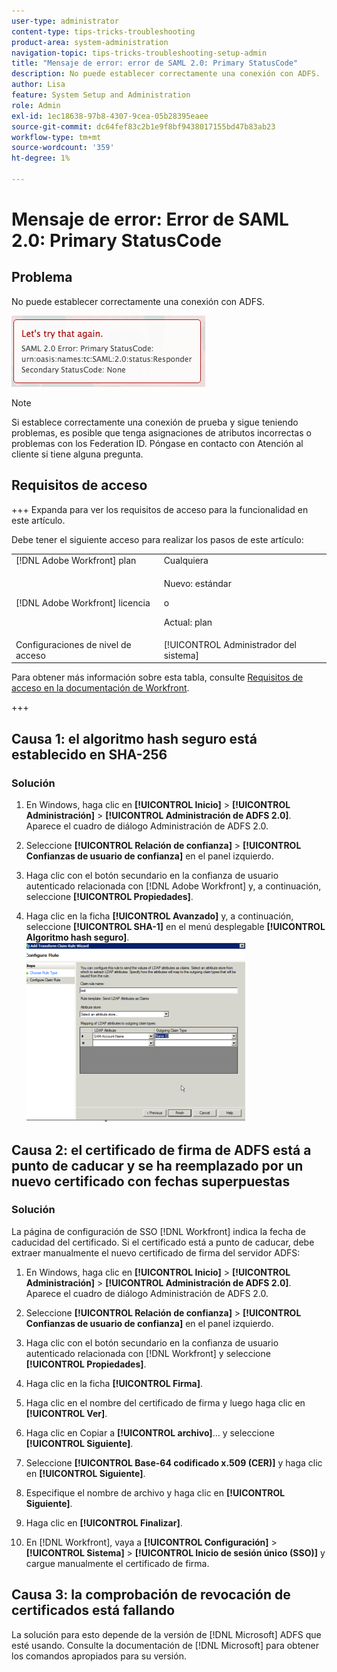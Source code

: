 ```yaml
---
user-type: administrator
content-type: tips-tricks-troubleshooting
product-area: system-administration
navigation-topic: tips-tricks-troubleshooting-setup-admin
title: "Mensaje de error: error de SAML 2.0: Primary StatusCode"
description: No puede establecer correctamente una conexión con ADFS.
author: Lisa
feature: System Setup and Administration
role: Admin
exl-id: 1ec18638-97b8-4307-9cea-05b28395eaee
source-git-commit: dc64fef83c2b1e9f8bf9438017155bd47b83ab23
workflow-type: tm+mt
source-wordcount: '359'
ht-degree: 1%

---
```


# Mensaje de error: Error de SAML 2.0: Primary StatusCode

## Problema

No puede establecer correctamente una conexión con ADFS.

![SAML_2.0_Error_Primary_Status_Code.png](assets/saml-2.0-error-primary-status-code.png)

>[!NOTE]
>
>Si establece correctamente una conexión de prueba y sigue teniendo problemas, es posible que tenga asignaciones de atributos incorrectas o problemas con los Federation ID. Póngase en contacto con Atención al cliente si tiene alguna pregunta.

## Requisitos de acceso

+++ Expanda para ver los requisitos de acceso para la funcionalidad en este artículo.

Debe tener el siguiente acceso para realizar los pasos de este artículo:

<table style="table-layout:auto"> 
 <col> 
 <col> 
 <tbody> 
  <tr> 
   <td role="rowheader">[!DNL Adobe Workfront] plan</td> 
   <td>Cualquiera</td> 
  </tr> 
  <tr> 
   <td role="rowheader">[!DNL Adobe Workfront] licencia</td> 
   <td>
   <p>Nuevo: estándar</p>
   <p>o</p>
   <p>Actual: plan</p></td> 
  </tr> 
  <tr> 
   <td role="rowheader">Configuraciones de nivel de acceso</td> 
   <td>[!UICONTROL Administrador del sistema]</td> 
  </tr> 
 </tbody> 
</table>

Para obtener más información sobre esta tabla, consulte [Requisitos de acceso en la documentación de Workfront](/help/quicksilver/administration-and-setup/add-users/access-levels-and-object-permissions/access-level-requirements-in-documentation.md).

+++

## Causa 1: el algoritmo hash seguro está establecido en SHA-256

### Solución

1. En Windows, haga clic en **[!UICONTROL Inicio]** > **[!UICONTROL Administración]** > **[!UICONTROL Administración de ADFS 2.0]**.\
   Aparece el cuadro de diálogo Administración de ADFS 2.0.

1. Seleccione **[!UICONTROL Relación de confianza]** > **[!UICONTROL Confianzas de usuario de confianza]** en el panel izquierdo.

1. Haga clic con el botón secundario en la confianza de usuario autenticado relacionada con [!DNL Adobe Workfront] y, a continuación, seleccione **[!UICONTROL Propiedades]**.
1. Haga clic en la ficha **[!UICONTROL Avanzado]** y, a continuación, seleccione **[!UICONTROL SHA-1]** en el menú desplegable **[!UICONTROL Algoritmo hash seguro]**.\
   ![](assets/1-350x287.png)

## Causa 2: el certificado de firma de ADFS está a punto de caducar y se ha reemplazado por un nuevo certificado con fechas superpuestas

### Solución

La página de configuración de SSO [!DNL Workfront] indica la fecha de caducidad del certificado. Si el certificado está a punto de caducar, debe extraer manualmente el nuevo certificado de firma del servidor ADFS:

1. En Windows, haga clic en **[!UICONTROL Inicio]** > **[!UICONTROL Administración]** > **[!UICONTROL Administración de ADFS 2.0]**.\
   Aparece el cuadro de diálogo Administración de ADFS 2.0.

1. Seleccione **[!UICONTROL Relación de confianza]** > **[!UICONTROL Confianzas de usuario de confianza]** en el panel izquierdo.

1. Haga clic con el botón secundario en la confianza de usuario autenticado relacionada con [!DNL Workfront] y seleccione **[!UICONTROL Propiedades]**.
1. Haga clic en la ficha **[!UICONTROL Firma]**.
1. Haga clic en el nombre del certificado de firma y luego haga clic en **[!UICONTROL Ver]**.
1. Haga clic en Copiar a **[!UICONTROL archivo]**... y seleccione **[!UICONTROL Siguiente]**.

1. Seleccione **[!UICONTROL Base-64 codificado x.509 (CER)]** y haga clic en **[!UICONTROL Siguiente]**.

1. Especifique el nombre de archivo y haga clic en **[!UICONTROL Siguiente]**.
1. Haga clic en **[!UICONTROL Finalizar]**.
1. En [!DNL Workfront], vaya a **[!UICONTROL Configuración]** > **[!UICONTROL Sistema]** > **[!UICONTROL Inicio de sesión único (SSO)]** y cargue manualmente el certificado de firma.

## Causa 3: la comprobación de revocación de certificados está fallando

La solución para esto depende de la versión de [!DNL Microsoft] ADFS que esté usando. Consulte la documentación de [!DNL Microsoft] para obtener los comandos apropiados para su versión.
